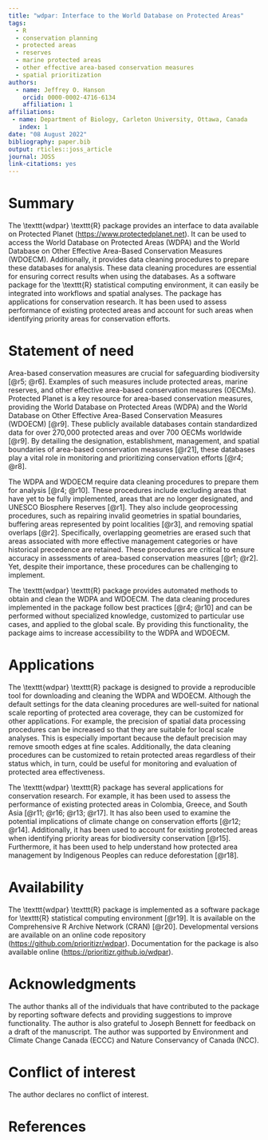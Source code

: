 ```yaml
---
title: "wdpar: Interface to the World Database on Protected Areas"
tags:
  - R
  - conservation planning
  - protected areas
  - reserves
  - marine protected areas
  - other effective area-based conservation measures
  - spatial prioritization
authors:
  - name: Jeffrey O. Hanson
    orcid: 0000-0002-4716-6134
    affiliation: 1
affiliations:
 - name: Department of Biology, Carleton University, Ottawa, Canada
   index: 1
date: "08 August 2022"
bibliography: paper.bib
output: rticles::joss_article
journal: JOSS
link-citations: yes
---
```


# Summary

The \texttt{wdpar} \texttt{R} package provides an interface to data available on Protected Planet (https://www.protectedplanet.net). It can be used to access the World Database on Protected Areas (WDPA) and the World Database on Other Effective Area-Based Conservation Measures (WDOECM). Additionally, it provides data cleaning procedures to prepare these databases for analysis. These data cleaning procedures are essential for ensuring correct results when using the databases. As a software package for the \texttt{R} statistical computing environment, it can easily be integrated into workflows and spatial analyses. The package has applications for conservation research. It has been used to assess performance of existing protected areas and account for such areas when identifying priority areas for conservation efforts.

# Statement of need

Area-based conservation measures are crucial for safeguarding biodiversity [@r5; @r6]. Examples of such measures include protected areas, marine reserves, and other effective area-based conservation measures (OECMs). Protected Planet is a key resource for area-based conservation measures, providing the World Database on Protected Areas (WDPA) and the World Database on Other Effective Area-Based Conservation Measures (WDOECM) [@r9]. These publicly available databases contain standardized data for over 270,000 protected areas and over 700 OECMs worldwide [@r9]. By detailing the designation, establishment, management, and spatial boundaries of area-based conservation measures [@r21], these databases play a vital role in monitoring and prioritizing conservation efforts [@r4; @r8].

The WDPA and WDOECM require data cleaning procedures to prepare them for analysis [@r4; @r10]. These procedures include excluding areas that have yet to be fully implemented, areas that are no longer designated, and UNESCO Biosphere Reserves [@r1]. They also include geoprocessing procedures, such as repairing invalid geometries in spatial boundaries, buffering areas represented by point localities [@r3], and removing spatial overlaps [@r2]. Specifically, overlapping geometries are erased such that areas associated with more effective management categories or have historical precedence are retained. These procedures are critical to ensure accuracy in assessments of area-based conservation measures [@r1; @r2]. Yet, despite their importance, these procedures can be challenging to implement.

The \texttt{wdpar} \texttt{R} package provides automated methods to obtain and clean the WDPA and WDOECM. The data cleaning procedures implemented in the package follow best practices [@r4; @r10] and can be performed without specialized knowledge, customized to particular use cases, and applied to the global scale. By providing this functionality, the package aims to increase accessibility to the WDPA and WDOECM.

# Applications

The \texttt{wdpar} \texttt{R} package is designed to provide a reproducible tool for downloading and cleaning the WDPA and WDOECM. Although the default settings for the data cleaning procedures are well-suited for national scale reporting of protected area coverage, they can be customized for other applications. For example, the precision of spatial data processing procedures can be increased so that they are suitable for local scale analyses. This is especially important because the default precision may remove smooth edges at fine scales. Additionally, the data cleaning procedures can be customized to retain protected areas regardless of their status which, in turn, could be useful for monitoring and evaluation of protected area effectiveness.

The \texttt{wdpar} \texttt{R} package has several applications for conservation research. For example, it has been used to assess the performance of existing protected areas in Colombia, Greece, and South Asia [@r11; @r16; @r13; @r17]. It has also been used to examine the potential implications of climate change on conservation efforts [@r12; @r14]. Additionally, it has been used to account for existing protected areas when identifying priority areas for biodiversity conservation [@r15]. Furthermore, it has been used to help understand how protected area management by Indigenous Peoples can reduce deforestation [@r18].

# Availability

The \texttt{wdpar} \texttt{R} package is implemented as a software package for \texttt{R} statistical computing environment [@r19]. It is available on the Comprehensive R Archive Network (CRAN) [@r20]. Developmental versions are available on an online code repository (<https://github.com/prioritizr/wdpar>). Documentation for the package is also available online (<https://prioritizr.github.io/wdpar>).

# Acknowledgments

The author thanks all of the individuals that have contributed to the package by reporting software defects and providing suggestions to improve functionality. The author is also grateful to Joseph Bennett for feedback on a draft of the manuscript. The author was supported by Environment and Climate Change Canada (ECCC) and Nature Conservancy of Canada (NCC).

# Conflict of interest

The author declares no conflict of interest.

# References
